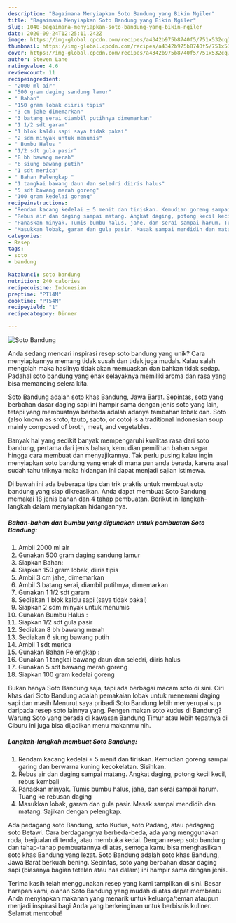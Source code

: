 ```yaml
---
description: "Bagaimana Menyiapkan Soto Bandung yang Bikin Ngiler"
title: "Bagaimana Menyiapkan Soto Bandung yang Bikin Ngiler"
slug: 1040-bagaimana-menyiapkan-soto-bandung-yang-bikin-ngiler
date: 2020-09-24T12:25:11.242Z
image: https://img-global.cpcdn.com/recipes/a4342b975b8740f5/751x532cq70/soto-bandung-foto-resep-utama.jpg
thumbnail: https://img-global.cpcdn.com/recipes/a4342b975b8740f5/751x532cq70/soto-bandung-foto-resep-utama.jpg
cover: https://img-global.cpcdn.com/recipes/a4342b975b8740f5/751x532cq70/soto-bandung-foto-resep-utama.jpg
author: Steven Lane
ratingvalue: 4.6
reviewcount: 11
recipeingredient:
- "2000 ml air"
- "500 gram daging sandung lamur"
- " Bahan"
- "150 gram lobak diiris tipis"
- "3 cm jahe dimemarkan"
- "3 batang serai diambil putihnya dimemarkan"
- "1 1/2 sdt garam"
- "1 blok kaldu sapi saya tidak pakai"
- "2 sdm minyak untuk menumis"
- " Bumbu Halus "
- "1/2 sdt gula pasir"
- "8 bh bawang merah"
- "6 siung bawang putih"
- "1 sdt merica"
- " Bahan Pelengkap "
- "1 tangkai bawang daun dan seledri diiris halus"
- "5 sdt bawang merah goreng"
- "100 gram kedelai goreng"
recipeinstructions:
- "Rendam kacang kedelai ± 5 menit dan tiriskan. Kemudian goreng sampai garing dan berwarna kuning kecokelatan. Sisihkan."
- "Rebus air dan daging sampai matang. Angkat daging, potong kecil kecil, rebus kembali"
- "Panaskan minyak. Tumis bumbu halus, jahe, dan serai sampai harum. Tuang ke rebusan daging"
- "Masukkan lobak, garam dan gula pasir. Masak sampai mendidih dan matang. Sajikan dengan pelengkap."
categories:
- Resep
tags:
- soto
- bandung

katakunci: soto bandung 
nutrition: 240 calories
recipecuisine: Indonesian
preptime: "PT14M"
cooktime: "PT54M"
recipeyield: "1"
recipecategory: Dinner

---
```



![Soto Bandung](https://img-global.cpcdn.com/recipes/a4342b975b8740f5/751x532cq70/soto-bandung-foto-resep-utama.jpg)

Anda sedang mencari inspirasi resep soto bandung yang unik? Cara menyiapkannya memang tidak susah dan tidak juga mudah. Kalau salah mengolah maka hasilnya tidak akan memuaskan dan bahkan tidak sedap. Padahal soto bandung yang enak selayaknya memiliki aroma dan rasa yang bisa memancing selera kita.

Soto Bandung adalah soto khas Bandung, Jawa Barat. Sepintas, soto yang berbahan dasar daging sapi ini hampir sama dengan jenis soto yang lain, tetapi yang membuatnya berbeda adalah adanya tambahan lobak dan. Soto (also known as sroto, tauto, saoto, or coto) is a traditional Indonesian soup mainly composed of broth, meat, and vegetables.

Banyak hal yang sedikit banyak mempengaruhi kualitas rasa dari soto bandung, pertama dari jenis bahan, kemudian pemilihan bahan segar hingga cara membuat dan menyajikannya. Tak perlu pusing kalau ingin menyiapkan soto bandung yang enak di mana pun anda berada, karena asal sudah tahu triknya maka hidangan ini dapat menjadi sajian istimewa.


Di bawah ini ada beberapa tips dan trik praktis untuk membuat soto bandung yang siap dikreasikan. Anda dapat membuat Soto Bandung memakai 18 jenis bahan dan 4 tahap pembuatan. Berikut ini langkah-langkah dalam menyiapkan hidangannya.

<!--inarticleads1-->

##### Bahan-bahan dan bumbu yang digunakan untuk pembuatan Soto Bandung:

1. Ambil 2000 ml air
1. Gunakan 500 gram daging sandung lamur
1. Siapkan  Bahan:
1. Siapkan 150 gram lobak, diiris tipis
1. Ambil 3 cm jahe, dimemarkan
1. Ambil 3 batang serai, diambil putihnya, dimemarkan
1. Gunakan 1 1/2 sdt garam
1. Sediakan 1 blok kaldu sapi (saya tidak pakai)
1. Siapkan 2 sdm minyak untuk menumis
1. Gunakan  Bumbu Halus :
1. Siapkan 1/2 sdt gula pasir
1. Sediakan 8 bh bawang merah
1. Sediakan 6 siung bawang putih
1. Ambil 1 sdt merica
1. Gunakan  Bahan Pelengkap :
1. Gunakan 1 tangkai bawang daun dan seledri, diiris halus
1. Gunakan 5 sdt bawang merah goreng
1. Siapkan 100 gram kedelai goreng


Bukan hanya Soto Bandung saja, tapi ada berbagai macam soto di sini. Ciri khas dari Soto Bandung adalah pemakaian lobak untuk menemani daging sapi dan masih Menurut saya pribadi Soto Bandung lebih menyerupai sup daripada resep soto lainnya yang. Pengen makan soto kudus di Bandung? Warung Soto yang berada di kawasan Bandung Timur atau lebih tepatnya di Ciburu ini juga bisa dijadikan menu makanmu nih. 

<!--inarticleads2-->

##### Langkah-langkah membuat Soto Bandung:

1. Rendam kacang kedelai ± 5 menit dan tiriskan. Kemudian goreng sampai garing dan berwarna kuning kecokelatan. Sisihkan.
1. Rebus air dan daging sampai matang. Angkat daging, potong kecil kecil, rebus kembali
1. Panaskan minyak. Tumis bumbu halus, jahe, dan serai sampai harum. Tuang ke rebusan daging
1. Masukkan lobak, garam dan gula pasir. Masak sampai mendidih dan matang. Sajikan dengan pelengkap.


Ada pedagang soto Bandung, soto Kudus, soto Padang, atau pedagang soto Betawi. Cara berdagangnya berbeda-beda, ada yang menggunakan roda, berjualan di tenda, atau membuka kedai. Dengan resep soto bandung dan tahap-tahap pembuatannya di atas, semoga kamu bisa menghasilkan soto khas Bandung yang lezat. Soto Bandung adalah soto khas Bandung, Jawa Barat berkuah bening. Sepintas, soto yang berbahan dasar daging sapi (biasanya bagian tetelan atau has dalam) ini hampir sama dengan jenis. 

Terima kasih telah menggunakan resep yang kami tampilkan di sini. Besar harapan kami, olahan Soto Bandung yang mudah di atas dapat membantu Anda menyiapkan makanan yang menarik untuk keluarga/teman ataupun menjadi inspirasi bagi Anda yang berkeinginan untuk berbisnis kuliner. Selamat mencoba!
